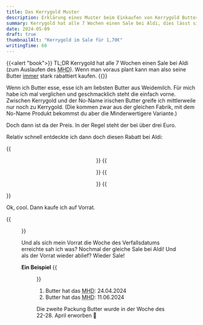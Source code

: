 ```yaml
---
title: Das Kerrygold Muster
description: Erklärung eines Muster beim Einkaufen von Kerrygold Butter
summary: Kerrygold hat alle 7 Wochen einen Sale bei Aldi, dies lässt sich ausnutzen um immer günstig Weidemilchbutter zu kaufen.
date: 2024-05-09
draft: true
thumbnailAlt: "Kerrygold im Sale für 1,70€"
writingTime: 60
---
```


{{<alert "book">}}
TL;DR Kerrygold hat alle 7 Wochen einen Sale bei Aldi
(zum Auslaufen des <abbr title="Mindesthaltbarkeitsdatums">MHD</abbr>).
Wenn man voraus plant kann man also seine Butter <u>immer</u> stark rabattiert kaufen.
{{</alert >}}

Wenn ich Butter esse, esse ich am liebsten Butter aus Weidemilch.
Für mich habe ich mal verglichen und geschmacklich steht die einfach vorne.
Zwischen Kerrygold und der No-Name irischen Butter greife ich mittlerweile nur
noch zu Kerrygold.
(Die kommen zwar aus der gleichen Fabrik, mit dem No-Name Produkt bekommst du
aber die Minderwertigere Variante.)

Doch dann ist da der Preis.
In der Regel steht der bei über drei Euro.

Relativ schnell entdeckte ich dann doch diesen Rabatt bei Aldi:

{{<center>}}
    {{<figure alt="Preisschild 3,39€" src="regular-price.jpg" caption="Regulärer Preis">}}
    {{<figure alt="Rabatt bei Aldi 1,79€ für Kerrygold Butter" src="price-label.jpg" caption="Sale">}}
{{</center>}}

Ok, cool.
Dann kaufe ich auf Vorrat.

{{<figure class="w-10/12" alt="Kassenbon 15x Kerrygold" src="receipt.jpg">}}

Und als sich mein Vorrat die Woche des Verfallsdatums erreichte sah ich was?
Nochmal der gleiche Sale bei Aldi!
Und als der Vorrat wieder ablief?
Wieder Sale!

**Ein Beispiel**
{{<figure class="w-10/12" alt="Zwei Stücken Kerrygold Butter mit Beispielhaften Verfallsdaten" src="verfallsdatum-beispiele.jpg">}}

1. Butter hat das <abbr title="Mindesthaltbarkeitsdatum">MHD</abbr>: 24.04.2024
2. Butter hat das <abbr title="Mindesthaltbarkeitsdatum">MHD</abbr>: 11.06.2024

Die zweite Packung Butter wurde in der Woche des 22-28. April erworben :slightly_smiling_face:
